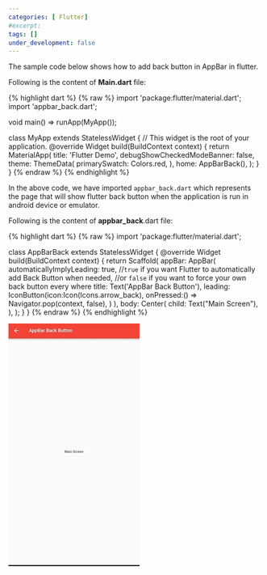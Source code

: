 ```yaml
---
categories: [ Flutter]
#excerpt: 
tags: []
under_development: false
---
```


The sample code below shows how to add back button in AppBar in flutter.

Following is the content of **Main.dart** file:

{% highlight dart %}
{% raw %}
import 'package:flutter/material.dart';
import 'appbar_back.dart';

void main() => runApp(MyApp());

class MyApp extends StatelessWidget {
  // This widget is the root of your application.
  @override
  Widget build(BuildContext context) {
    return MaterialApp(
      title: 'Flutter Demo',
      debugShowCheckedModeBanner: false,
      theme: ThemeData(
        primarySwatch: Colors.red,
      ),
      home: AppBarBack(),
    );
  }
}
{% endraw %}
{% endhighlight %}

In the above code, we have imported `appbar_back.dart` which represents the page that will show flutter back button when the application is run in android device or emulator.

Following is the content of **appbar_back**.dart file:

{% highlight dart %}
{% raw %}
import 'package:flutter/material.dart';

class AppBarBack extends StatelessWidget {
  @override
  Widget build(BuildContext context) {
    return Scaffold(
      appBar: AppBar(
        automaticallyImplyLeading: true,
        //`true` if you want Flutter to automatically add Back Button when needed,
        //or `false` if you want to force your own back button every where
        title: Text('AppBar Back Button'),
        leading: IconButton(icon:Icon(Icons.arrow_back),
          onPressed:() => Navigator.pop(context, false),
        )
      ),
      body: Center(
        child: Text("Main Screen"),
      ),
    );
  }
}
{% endraw %}
{% endhighlight %}

<p class="text-center">
<img src="/assets/images/flutter_app_back_button.jpg" alt="Flutter Logo">
</p>
